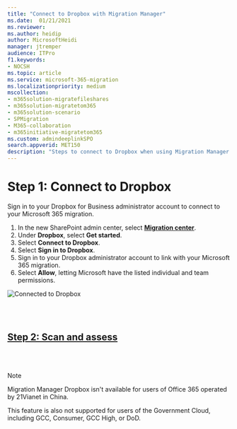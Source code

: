 ```yaml
---
title: "Connect to Dropbox with Migration Manager"
ms.date:  01/21/2021
ms.reviewer: 
ms.author: heidip
author: MicrosoftHeidi
manager: jtremper
audience: ITPro
f1.keywords:
- NOCSH
ms.topic: article
ms.service: microsoft-365-migration
ms.localizationpriority: medium
mscollection:
- m365solution-migratefileshares
- m365solution-migratetom365
- m365solution-scenario
- SPMigration
- M365-collaboration
- m365initiative-migratetom365
ms.custom: admindeeplinkSPO
search.appverid: MET150
description: "Steps to connect to Dropbox when using Migration Manager in the SharePoint Admin center."
---
```


# Step 1:  Connect to Dropbox

Sign in to your Dropbox for Business administrator account to connect to your Microsoft 365 migration.

1. In the new SharePoint admin center, select <a href="https://go.microsoft.com/fwlink/?linkid=2185075" target="_blank">**Migration center**</a>. 
2. Under **Dropbox**, select **Get started**.
3. Select **Connect to Dropbox**. 
4. Select **Sign in to Dropbox**.
5. Sign in to your Dropbox administrator account to link with your Microsoft 365 migration.
6. Select **Allow**, letting Microsoft have the listed individual and team permissions. 



![Connected to Dropbox](media/mm-connected-dropbox.png)

</br></br>

## [**Step 2: Scan and assess**](mm-Dropbox-step2-scan-assess.md)

</br></br>

>[!NOTE]
>Migration Manager Dropbox isn't available for users of Office 365 operated by 21Vianet in China.
>
> This feature is also not supported for users of the Government Cloud, including GCC, Consumer, GCC High, or DoD.
